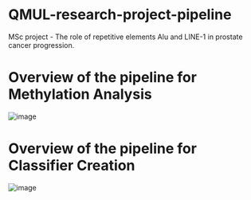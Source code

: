 # QMUL-research-project-pipeline
MSc project - The role of repetitive elements Alu and LINE-1 in prostate cancer progression.
# Overview of the pipeline for Methylation Analysis
![image](https://github.com/imcalledlewis/QMUL-research-project-pipeline/assets/103501240/a3400000-6b4c-4d7a-a0e5-082761bd3142)
# Overview of the pipeline for Classifier Creation 
![image](https://github.com/imcalledlewis/QMUL-research-project-pipeline/assets/103501240/1b44b676-0057-48e7-842f-78ceed059959)


